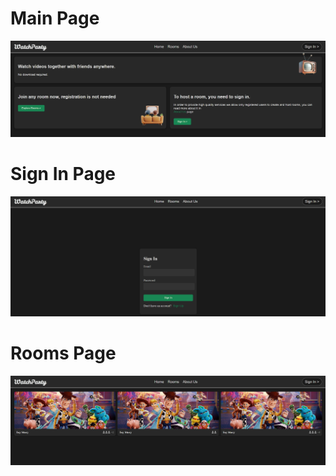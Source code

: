 # Main Page
![alt text](images/main-page.png)

# Sign In Page
![alt text](images/signin-page.png)

# Rooms Page
![alt text](images/rooms-page.png)